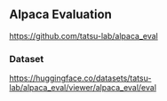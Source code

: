 ## Alpaca Evaluation
https://github.com/tatsu-lab/alpaca_eval


### Dataset
https://huggingface.co/datasets/tatsu-lab/alpaca_eval/viewer/alpaca_eval/eval